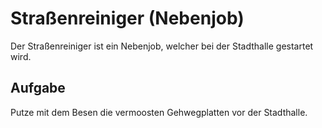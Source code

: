 # Straßenreiniger (Nebenjob)
Der Straßenreiniger ist ein Nebenjob, welcher bei der Stadthalle gestartet wird.

## Aufgabe
Putze mit dem Besen die vermoosten Gehwegplatten vor der Stadthalle.